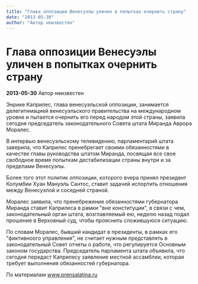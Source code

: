 ```yaml
---
title: "Глава оппозиции Венесуэлы уличен в попытках очернить страну"
date: "2013-05-30"
author: "Автор неизвестен"
---
```


# Глава оппозиции Венесуэлы уличен в попытках очернить страну

**2013-05-30** Автор неизвестен

Энрике Каприлес, глава венесуэльской оппозиции, занимается делегитимацией венесуэльского правительства на международном уровне и пытается очернить его перед народом этой страны, заявила сегодня председатель законодательного Совета штата Миранда Аврора Моралес.

В интервью венесуэльскому телевидению, парламентарий штата заверила, что Каприлес пренебрегает своими обязанностями в качестве главы руководства штатом Миранда, посвящая все свое свободное время попыткам дестабилизации страны внутри и за пределами Венесуэлы.

Более того этот политик оппозиции, которого вчера принял президент Колумбии Хуан Мануэль Сантос, ставит задачей испортить отношения между Венесуэлой и соседней страной.

Моралес заявила, что пренебрежение обязанностями губернатора Миранда ставит Каприлеса в рамки "вне конституции", в связи с чем, законодательный орган штата, возглавляемый ею, неделю назад подал прошение в Верховный суд, чтобы прояснить сложившуюся ситуацию.

По словам Моралес, бывший кандидат в президенты, в рамках его "фиктивноого управления", не считает нужным представлять в законодательный Совет отчеты о работе, что регулируется Основным законом государства. Председатель парламента штата объявила, что сегодня передаст Каприлесу заявление местной ассамблеи, которая требует выполнения обязанностей губернатора.

По материалам www.prensalatina.ru